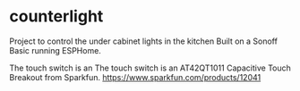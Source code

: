 counterlight
===============

Project to control the under cabinet lights in the kitchen
Built on a Sonoff Basic running ESPHome.

The touch switch is an The touch switch is an AT42QT1011 Capacitive Touch Breakout from Sparkfun.
https://www.sparkfun.com/products/12041
